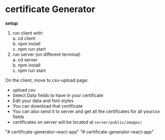 # certificate Generator 

**setup**:
  1. run client with:<br />
      a. cd client<br />
      b. npm install<br />
      c. npm run start<br />
  2. run server (on different terminal) <br />
      a. cd server<br />
      b. npm install<br />
      c. npm run start<br />

On the client, move to csv-upload page:
- upload csv
- Select Data fields to have in your certificate
- Edit your data and font styles
- You can download that certificate
- You can also send it to server and get all the certificates for all yourcsv fields
- certificates on server will be located at `server/public/images/`

"# certificate-generator-react-app" 
"# certificate-generator-react-app" 
